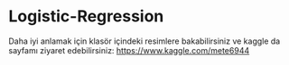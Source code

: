 # Logistic-Regression
Daha iyi anlamak için klasör içindeki resimlere bakabilirsiniz ve kaggle da sayfamı ziyaret edebilirsiniz:
https://www.kaggle.com/mete6944
